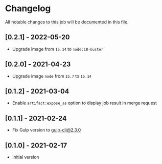 # Changelog
All notable changes to this job will be documented in this file.

## [0.2.1] - 2022-05-20
* Upgrade image from `15.14` to `node:18-buster`
## [0.2.0] - 2021-04-23
* Upgrade image `node` from `15.7` to `15.14`

## [0.1.2] - 2021-03-04
* Enable `artifact:expose_as` option to display job result in merge request

## [0.1.1] - 2021-02-24
* Fix Gulp version to gulp-cli@2.3.0

## [0.1.0] - 2021-02-17
* Initial version
